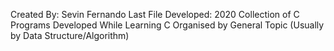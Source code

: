 Created By: Sevin Fernando
Last File Developed: 2020
Collection of C Programs Developed While Learning C
Organised by General Topic (Usually by Data Structure/Algorithm)
